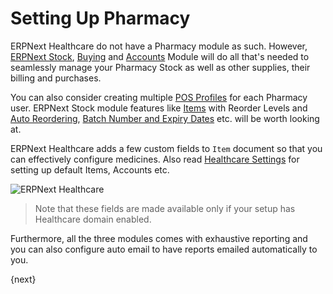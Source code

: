 <!-- add-breadcrumbs -->
# Setting Up Pharmacy
ERPNext Healthcare do not have a Pharmacy module as such. However, [ERPNext Stock](/docs/user/manual/en/stock.html), [Buying](/docs/user/manual/en/buying.html) and [Accounts](/docs/user/manual/en/accounts.html) Module will do all that's needed to seamlessly manage your Pharmacy Stock as well as other supplies, their billing and purchases.

You can also consider creating multiple [POS Profiles](/docs/user/manual/en/setting-up/pos-setting.html) for each Pharmacy user. ERPNext Stock module features like [Items](/docs/user/manual/en/stock/item.html) with Reorder Levels and [Auto Reordering](/docs/user/manual/en/stock/item/reorder.html), [Batch Number and Expiry Dates](/docs/user/manual/en/stock/batch.html) etc. will be worth looking at.

ERPNext Healthcare adds a few custom fields to `Item` document so that you can effectively configure medicines. Also read [Healthcare Settings](/docs/user/manual/en/healthcare/setup/healthcare_settings.html) for setting up default Items, Accounts etc.

<img class="screenshot" alt="ERPNext Healthcare" src="{{docs_base_url}}/assets/img/healthcare/item_custom_fields.png">

>Note that these fields are made available only if your setup has Healthcare domain enabled.

Furthermore, all the three modules comes with exhaustive reporting and you can also configure auto email to have reports emailed automatically to you.

{next}
